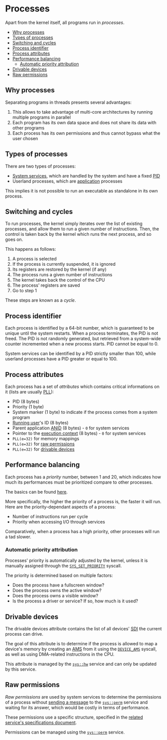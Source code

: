 # Processes

Apart from the kernel itself, all programs run in _processes_.

- [Why processes](#why-processes)
- [Types of processes](#types-of-processes)
- [Switching and cycles](#switching-and-cycles)
- [Process identifier](#process-identifier)
- [Process attributes](#process-attributes)
- [Performance balancing](#performance-balancing)
  - [Automatic priority attribution](#automatic-priority-attribution)
- [Drivable devices](#drivable-devices)
- [Raw permissions](#raw-permissions)

## Why processes

Separating programs in threads presents several advantages:

1. This allows to take advantage of multi-core architectures by running multiple programs in parallel
2. Each program has its own data space and does not share its data with other programs
3. Each process has its own permissions and thus cannot bypass what the user chosen

## Types of processes

There are two types of processes:

* [System services](../services.md#system-services), which are handled by the system and have a fixed [PID](#process-identifier)
* Userland processes, which are [application](../../concepts/applications.md) processes

This implies it is not possible to run an executable as standalone in its own process.

## Switching and cycles

To run processes, the kernel simply iterates over the list of existing processes, and allow them to run a given number of instructions. Then, the control is taken back by the kernel which runs the next process, and so goes on.

This happens as follows:

1. A process is selected
2. If the process is currently suspended, it is ignored
3. Its registers are restored by the kernel (if any)
4. The process runs a given number of instructions
5. The kernel takes back the control of the CPU
6. The process' registers are saved
7. Go to step 1

These steps are known as a _cycle_.

## Process identifier

Each process is identified by a 64-bit number, which is guaranteed to be unique until the system restarts. When a process terminates, the PID is not freed. The PID is not randomly generated, but retrieved from a system-wide counter incremented when a new process starts. PID cannot be equal to 0.

System services can be identified by a PID strictly smaller than 100, while userland processes have a PID greater or equal to 100.

## Process attributes

Each process has a set of _attributes_ which contains critical informations on it (lists are usually [PLL](data-structures.md#packed-linked-lists)):

- PID (8 bytes)
- Priority (1 byte)
- System marker (1 byte) to indicate if the process comes from a system program
- [Running user](../../concepts/users.md)'s ID (8 bytes)
- Parent application [ANID](../applications-libraries.md#application-identifier) (8 bytes) - `0` for system services
- Pointer to the [execution context](../applications/context.md) (8 bytes) - `0` for system services
- `PLL(e=32)` for memory mappings
- `PLL(e=32)` for [raw permissions](#raw-permissions)
- `PLL(e=32)` for [drivable devices](#drivable-devices)

## Performance balancing

Each process has a _priority_ number, between 1 and 20, which indicates how much its performances must be prioritized compare to other processes.

The basics can be found [here](../../features/balancer.md).

More specifically, the higher the priority of a process is, the faster it will run. Here are the priority-dependant aspects of a process:

- Number of instructions run per cycle
- Priority when accessing I/O through services

Comparatively, when a process has a high priority, other processes will run a tad slower.

### Automatic priority attribution

Processes' priority is automatically adjusted by the kernel, unless it is manually assigned through the [`SYS_SET_PRIORITY`](syscalls.md#0xd3-sys_set_priority) syscall.

The priority is determined based on multiple factors:

- Does the process have a fullscreen window?
- Does the process owns the active window?
- Does the process owns a visible window?
- Is the process a driver or service? If so, how much is it used?

## Drivable devices

The drivable devices attribute contains the list of all devices' [SDI](hardware.md#session-device-identifier) the current process can drive.

The goal of this attribute is to determine if the process is allowed to map a device's memory by creating an [AMS](memory.md#abstract-memory-segments) from it using the [`DEVICE_AMS`](syscalls.md#0x34-device_ams) syscall, as well as using DMA-related instructions in the CPU.

This attribute is managed by the [`sys::hw`](../system-services/hw.md) service and can only be updated by this service.

## Raw permissions

_Raw permissions_ are used by system services to determine the permissions of a process without [sending a message](ipc.md#exchanges-and-messages) to the [`sys::perm`](../system-services/perm.md) service and waiting for its answer, which would be costly in terms of performance.

These permissions use a specific structure, specified in the [related service's specifications document](../system-services/perm.md#list-of-permissions).

Permissions can be managed using the [`sys::perm`](../system-services/perm.md) service.